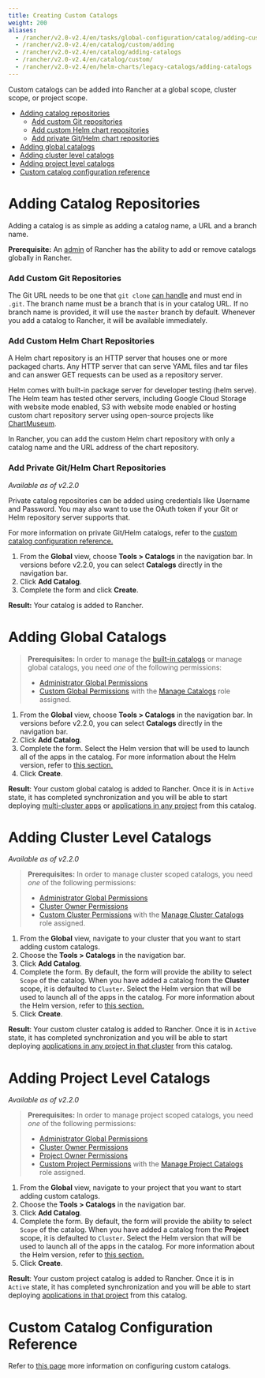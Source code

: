 ```yaml
---
title: Creating Custom Catalogs
weight: 200
aliases:
  - /rancher/v2.0-v2.4/en/tasks/global-configuration/catalog/adding-custom-catalogs/
  - /rancher/v2.0-v2.4/en/catalog/custom/adding
  - /rancher/v2.0-v2.4/en/catalog/adding-catalogs
  - /rancher/v2.0-v2.4/en/catalog/custom/
  - /rancher/v2.0-v2.4/en/helm-charts/legacy-catalogs/adding-catalogs
---
```


Custom catalogs can be added into Rancher at a global scope, cluster scope, or project scope.

- [Adding catalog repositories](#adding-catalog-repositories)
  - [Add custom Git repositories](#add-custom-git-repositories)
  - [Add custom Helm chart repositories](#add-custom-helm-chart-repositories)
  - [Add private Git/Helm chart repositories](#add-private-git-helm-chart-repositories)
- [Adding global catalogs](#adding-global-catalogs)
- [Adding cluster level catalogs](#adding-cluster-level-catalogs)
- [Adding project level catalogs](#adding-project-level-catalogs)
- [Custom catalog configuration reference](#custom-catalog-configuration-reference)

# Adding Catalog Repositories

Adding a catalog is as simple as adding a catalog name, a URL and a branch name.

**Prerequisite:** An [admin](./admin-settings/rbac/global-permissions.md) of Rancher has the ability to add or remove catalogs globally in Rancher.

### Add Custom Git Repositories
The Git URL needs to be one that `git clone` [can handle](https://git-scm.com/docs/git-clone#_git_urls_a_id_urls_a) and must end in `.git`. The branch name must be a branch that is in your catalog URL. If no branch name is provided, it will use the `master` branch by default. Whenever you add a catalog to Rancher, it will be available immediately.

### Add Custom Helm Chart Repositories

A Helm chart repository is an HTTP server that houses one or more packaged charts. Any HTTP server that can serve YAML files and tar files and can answer GET requests can be used as a repository server.

Helm comes with built-in package server for developer testing (helm serve). The Helm team has tested other servers, including Google Cloud Storage with website mode enabled, S3 with website mode enabled or hosting custom chart repository server using open-source projects like [ChartMuseum](https://github.com/helm/chartmuseum).

In Rancher, you can add the custom Helm chart repository with only a catalog name and the URL address of the chart repository.

### Add Private Git/Helm Chart Repositories
_Available as of v2.2.0_

Private catalog repositories can be added using credentials like Username and Password. You may also want to use the OAuth token if your Git or Helm repository server supports that.

For more information on private Git/Helm catalogs, refer to the [custom catalog configuration reference.](./catalog/catalog-config)

 1. From the **Global** view, choose **Tools > Catalogs** in the navigation bar. In versions before v2.2.0, you can select **Catalogs** directly in the navigation bar.
 2. Click **Add Catalog**.
 3. Complete the form and click **Create**.

 **Result:** Your catalog is added to Rancher.

# Adding Global Catalogs

>**Prerequisites:** In order to manage the [built-in catalogs](./catalog/built-in.md) or manage global catalogs, you need _one_ of the following permissions:
>
>- [Administrator Global Permissions](./admin-settings/rbac/global-permissions.md)
>- [Custom Global Permissions](./admin-settings/rbac/global-permissions/#custom-global-permissions) with the [Manage Catalogs](./admin-settings/rbac/global-permissions.md) role assigned.

 1. From the **Global** view, choose **Tools > Catalogs** in the navigation bar. In versions before v2.2.0, you can select **Catalogs** directly in the navigation bar.
 2. Click **Add Catalog**.
 3. Complete the form. Select the Helm version that will be used to launch all of the apps in the catalog. For more information about the Helm version, refer to [this section.](
./helm-charts/legacy-catalogs/#catalog-helm-deployment-versions)
4. Click **Create**.

 **Result**: Your custom global catalog is added to Rancher. Once it is in `Active` state, it has completed synchronization and you will be able to start deploying [multi-cluster apps](./catalog/multi-cluster-apps.md) or [applications in any project](./catalog/launching-apps.md) from this catalog.

# Adding Cluster Level Catalogs

_Available as of v2.2.0_

>**Prerequisites:** In order to manage cluster scoped catalogs, you need _one_ of the following permissions:
>
>- [Administrator Global Permissions](./admin-settings/rbac/global-permissions.md)
>- [Cluster Owner Permissions](./admin-settings/rbac/cluster-project-roles/#cluster-roles)
>- [Custom Cluster Permissions](./admin-settings/rbac/cluster-project-roles/#cluster-roles) with the [Manage Cluster Catalogs](./admin-settings/rbac/cluster-project-roles/#cluster-role-reference) role assigned.

1. From the **Global** view, navigate to your cluster that you want to start adding custom catalogs.
2. Choose the **Tools > Catalogs** in the navigation bar.
2. Click **Add Catalog**.
3. Complete the form. By default, the form will provide the ability to select `Scope` of the catalog. When you have added a catalog from the **Cluster** scope, it is defaulted to `Cluster`. Select the Helm version that will be used to launch all of the apps in the catalog. For more information about the Helm version, refer to [this section.](
./helm-charts/legacy-catalogs/#catalog-helm-deployment-versions)
5. Click **Create**.

**Result**: Your custom cluster catalog is added to Rancher. Once it is in `Active` state, it has completed synchronization and you will be able to start deploying  [applications in any project in that cluster](./catalog/apps.md) from this catalog.

# Adding Project Level Catalogs

_Available as of v2.2.0_

>**Prerequisites:** In order to manage project scoped catalogs, you need _one_ of the following permissions:
>
>- [Administrator Global Permissions](./admin-settings/rbac/global-permissions.md)
>- [Cluster Owner Permissions](./admin-settings/rbac/cluster-project-roles/#cluster-roles)
>- [Project Owner Permissions](./admin-settings/rbac/cluster-project-roles/#project-roles)
>- [Custom Project Permissions](./admin-settings/rbac/cluster-project-roles/#cluster-roles) with the [Manage Project Catalogs](./admin-settings/rbac/cluster-project-roles/#project-role-reference) role assigned.

1. From the **Global** view, navigate to your project that you want to start adding custom catalogs.
2. Choose the **Tools > Catalogs** in the navigation bar.
2. Click **Add Catalog**.
3. Complete the form. By default, the form will provide the ability to select `Scope` of the catalog. When you have added a catalog from the **Project** scope, it is defaulted to `Cluster`. Select the Helm version that will be used to launch all of the apps in the catalog. For more information about the Helm version, refer to [this section.](
./helm-charts/legacy-catalogs/#catalog-helm-deployment-versions)
5. Click **Create**.

**Result**: Your custom project catalog is added to Rancher. Once it is in `Active` state, it has completed synchronization and you will be able to start deploying  [applications in that project](./catalog/apps.md) from this catalog.

# Custom Catalog Configuration Reference

Refer to [this page](./catalog/catalog-config) more information on configuring custom catalogs.